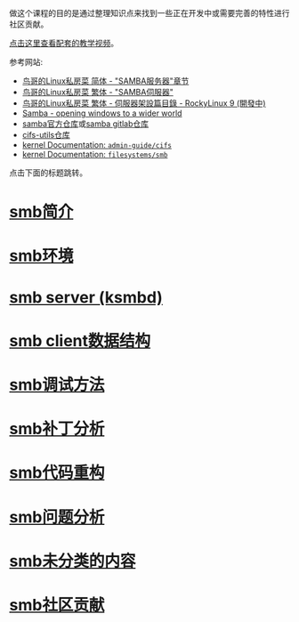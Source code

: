 做这个课程的目的是通过整理知识点来找到一些正在开发中或需要完善的特性进行社区贡献。

[点击这里查看配套的教学视频](https://chenxiaosong.com/courses/smb/video.html)。

参考网站:

- [鸟哥的Linux私房菜 简体 - "SAMBA服务器"章节](http://cn.linux.vbird.org/linux_server/#part3)
- [鸟哥的Linux私房菜 繁体 - "SAMBA伺服器"](https://linux.vbird.org/linux_server/centos6/0370samba.php)
- [鸟哥的Linux私房菜 繁体 - 伺服器架設篇目錄 - RockyLinux 9 (開發中)](https://linux.vbird.org/linux_server/rocky9/)
- [Samba - opening windows to a wider world](https://www.samba.org/)
- [samba官方仓库](https://git.samba.org/?p=samba.git;a=summary)或[samba gitlab仓库](https://gitlab.com/samba-team/samba)
- [cifs-utils仓库](https://git.samba.org/?p=cifs-utils.git;a=summary)
- [kernel Documentation: `admin-guide/cifs`](https://github.com/torvalds/linux/tree/master/Documentation/admin-guide/cifs)
- [kernel Documentation: `filesystems/smb`](https://github.com/torvalds/linux/tree/master/Documentation/filesystems/smb)

点击下面的标题跳转。

# [smb简介](https://chenxiaosong.com/courses/smb/introduction.html)

# [smb环境](https://chenxiaosong.com/courses/smb/environment.html)

# [smb server (ksmbd)](https://chenxiaosong.com/courses/smb/ksmbd.html)

# [smb client数据结构](https://chenxiaosong.com/courses/smb/client-struct.html)

# [smb调试方法](https://chenxiaosong.com/courses/smb/debug.html)

# [smb补丁分析](https://chenxiaosong.com/courses/smb/patch.html)

# [smb代码重构](https://chenxiaosong.com/courses/smb/refactor.html)

# [smb问题分析](https://chenxiaosong.com/courses/smb/issue.html)

# [smb未分类的内容](https://chenxiaosong.com/courses/smb/other.html)

# [smb社区贡献](https://chenxiaosong.com/courses/smb/mailing-list.html)

